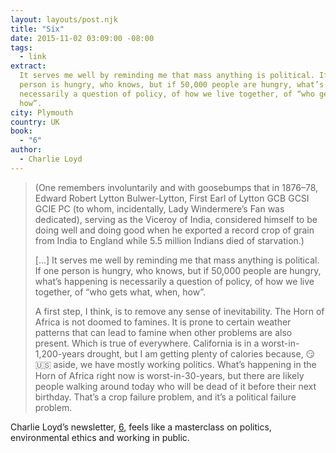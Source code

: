 ```yaml
---
layout: layouts/post.njk
title: "Six"
date: 2015-11-02 03:09:00 -08:00
tags:
  - link
extract:
  It serves me well by reminding me that mass anything is political. If one
  person is hungry, who knows, but if 50,000 people are hungry, what’s happening is
  necessarily a question of policy, of how we live together, of “who gets what, when,
  how”.
city: Plymouth
country: UK
book:
  - "6"
author:
  - Charlie Loyd
---
```


> (One remembers involuntarily and with goosebumps that in 1876–78, Edward Robert Lytton Bulwer-Lytton, First Earl of Lytton GCB GCSI GCIE PC (to whom, incidentally, Lady Windermere’s Fan was dedicated), serving as the Viceroy of India, considered himself to be doing well and doing good when he exported a record crop of grain from India to England while 5.5 million Indians died of starvation.)
>
> [...] It serves me well by reminding me that mass anything is political. If one person is hungry, who knows, but if 50,000 people are hungry, what’s happening is necessarily a question of policy, of how we live together, of “who gets what, when, how”.
>
> A first step, I think, is to remove any sense of inevitability. The Horn of Africa is not doomed to famines. It is prone to certain weather patterns that can lead to famine when other problems are also present. Which is true of everywhere. California is in a worst-in-1,200-years drought, but I am getting plenty of calories because, 😏🇺🇸 aside, we have mostly working politics. What’s happening in the Horn of Africa right now is worst-in-30-years, but there are likely people walking around today who will be dead of it before their next birthday. That’s a crop failure problem, and it’s a political failure problem.

Charlie Loyd’s newsletter, [6](http://tinyletter.com/vruba), feels like a masterclass on politics, environmental ethics and working in public.
